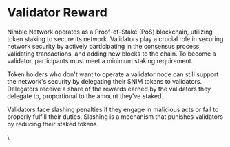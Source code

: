 # Validator Reward

Nimble Network operates as a Proof-of-Stake (PoS) blockchain, utilizing token staking to secure its network. Validators play a crucial role in securing network security by actively participating in the consensus process, validating transactions, and adding new blocks to the chain. To become a validator, participants must meet a minimum staking requirement.&#x20;

Token holders who don't want to operate a validator node can still support the network's security by delegating their $NIM tokens to validators. Delegators receive a share of the rewards earned by the validators they delegate to, proportional to the amount they've staked.&#x20;

Validators face slashing penalties if they engage in malicious acts or fail to properly fulfill their duties. Slashing is a mechanism that punishes validators by reducing their staked tokens.

\
